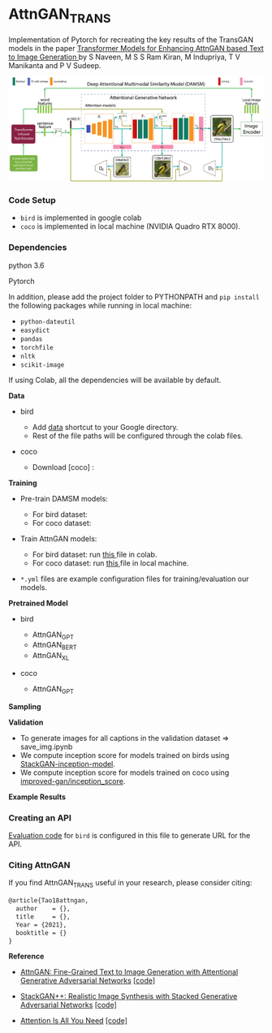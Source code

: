 <h1> AttnGAN<sub>TRANS</sub> </h1>

Implementation of Pytorch for recreating the key results of the TransGAN models in the paper <a href=""> Transformer Models for Enhancing AttnGAN based Text to Image Generation </a> by S Naveen, M S S Ram Kiran, M Indupriya, T V Manikanta and P V Sudeep.<br>

<img src="./imgs/Architecture.png" width="950px">

### Code Setup

- `bird` is implemented in google colab
- `coco` is implemented in local machine (NVIDIA Quadro RTX 8000). 

### Dependencies

python 3.6

Pytorch

In addition, please add the project folder to PYTHONPATH and `pip install` the following packages while running in local machine:
- `python-dateutil`
- `easydict`
- `pandas`
- `torchfile`
- `nltk`
- `scikit-image`    
    
If using Colab, all the dependencies will be available by default.

**Data**

- bird
    - Add <a href="https://drive.google.com/drive/folders/1AgN04EmAJTfxQJytlwodogE04-xWfQyi?usp=sharing">data</a> shortcut to your Google directory.
    - Rest of the file paths will be configured through the colab files.

- coco
    - Download [coco] :

**Training**
- Pre-train DAMSM models:
  - For bird dataset: 
  - For coco dataset: 
 
- Train AttnGAN models:
  - For bird dataset: run <a href=""> this </a> file in colab.
  - For coco dataset: run <a href=""> this </a> file in local machine.

- `*.yml` files are example configuration files for training/evaluation our models.
<!----
    Remove if this point not necessary.(Source: stackgan)
    If you want to try your own datasets, [here](https://github.com/soumith/ganhacks) are some good tips about how to train GAN. Also, we encourage to try different hyper-parameters and architectures, especially for more complex datasets. 
---->


**Pretrained Model**

- bird
    - AttnGAN<sub>GPT</sub>
    - AttnGAN<sub>BERT</sub>
    - AttnGAN<sub>XL</sub>

- coco
    - AttnGAN<sub>GPT</sub>


**Sampling**


**Validation**
- To generate images for all captions in the validation dataset => save_img.ipynb
- We compute inception score for models trained on birds using [StackGAN-inception-model](https://github.com/hanzhanggit/StackGAN-inception-model).
- We compute inception score for models trained on coco using [improved-gan/inception_score](https://github.com/openai/improved-gan/tree/master/inception_score).

**Example Results**


### Creating an API
[Evaluation code](eval) for `bird` is configured in this file to generate URL for the API. 


### Citing AttnGAN
If you find AttnGAN<sub>TRANS</sub> useful in your research, please consider citing:

```
@article{Tao18attngan,
  author    = {},
  title     = {},
  Year = {2021},
  booktitle = {}
}
```

**Reference**
- [AttnGAN: Fine-Grained Text to Image Generation with Attentional Generative Adversarial Networks](https://arxiv.org/abs/1711.10485) [[code]](https://github.com/taoxugit/AttnGAN#dependencies)

- [StackGAN++: Realistic Image Synthesis with Stacked Generative Adversarial Networks](https://arxiv.org/abs/1710.10916) [[code]](https://github.com/hanzhanggit/StackGAN-v2)

- [Attention Is All You Need](https://arxiv.org/abs/1706.03762) [[code]](https://github.com/huggingface/transformers)
    
    
    
    
      
